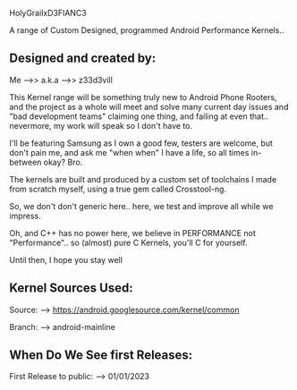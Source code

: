 HolyGrailxD3FIANC3

A range of Custom Designed, programmed Android Performance Kernels.. 

Designed and created by:
----------------------------------------

Me
   -->> 
         a.k.a
                -->> 
                      z33d3vill

This Kernel range will be something truly new to Android Phone Rooters, and the project as a whole will meet and solve many current day issues and "bad development teams" claiming one thing, and failing at even that.. nevermore, my work will speak so I don't have to. 

I'll be featuring Samsung as I own a good few, testers are welcome, but don't pain me, and ask me "when when" I have a life, so all times in-between okay? Bro. 

The kernels are built and produced by a custom set of toolchains I made from scratch myself, using a true gem called Crosstool-ng. 

So, we don't don't generic here.. here, we test and improve all while we impress.

Oh, and C++ has no power here, we believe in PERFORMANCE not "Performance".. so (almost) pure C Kernels, you'll C for yourself. 

Until then, I hope you stay well

Kernel Sources Used:
--------------------
Source:
--> https://android.googlesource.com/kernel/common

Branch:
--> android-mainline

When Do We See first Releases:
------------------------------
First Release to public:
--> 01/01/2023
